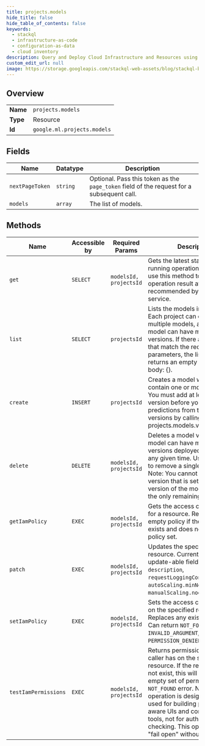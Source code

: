 ```yaml
---
title: projects.models
hide_title: false
hide_table_of_contents: false
keywords:
  - stackql
  - infrastructure-as-code
  - configuration-as-data
  - cloud inventory
description: Query and Deploy Cloud Infrastructure and Resources using SQL
custom_edit_url: null
image: https://storage.googleapis.com/stackql-web-assets/blog/stackql-blog-post-featured-image.png
---
```

  
    

## Overview
<table><tbody>
<tr><td><b>Name</b></td><td><code>projects.models</code></td></tr>
<tr><td><b>Type</b></td><td>Resource</td></tr>
<tr><td><b>Id</b></td><td><code>google.ml.projects.models</code></td></tr>
</tbody></table>

## Fields
| Name | Datatype | Description |
| ---- | -------- | ----------- |
| `nextPageToken` | `string` | Optional. Pass this token as the `page_token` field of the request for a subsequent call. |
| `models` | `array` | The list of models. |
## Methods
| Name | Accessible by | Required Params | Description |
| ---- | ------------- | --------------- | ----------- |
| `get` | `SELECT` | `modelsId, projectsId` | Gets the latest state of a long-running operation. Clients can use this method to poll the operation result at intervals as recommended by the API service. |
| `list` | `SELECT` | `projectsId` | Lists the models in a project. Each project can contain multiple models, and each model can have multiple versions. If there are no models that match the request parameters, the list request returns an empty response body: {}. |
| `create` | `INSERT` | `projectsId` | Creates a model which will later contain one or more versions. You must add at least one version before you can request predictions from the model. Add versions by calling projects.models.versions.create. |
| `delete` | `DELETE` | `modelsId, projectsId` | Deletes a model version. Each model can have multiple versions deployed and in use at any given time. Use this method to remove a single version. Note: You cannot delete the version that is set as the default version of the model unless it is the only remaining version. |
| `getIamPolicy` | `EXEC` | `modelsId, projectsId` | Gets the access control policy for a resource. Returns an empty policy if the resource exists and does not have a policy set. |
| `patch` | `EXEC` | `modelsId, projectsId` | Updates the specified Version resource. Currently the only update-able fields are `description`, `requestLoggingConfig`, `autoScaling.minNodes`, and `manualScaling.nodes`. |
| `setIamPolicy` | `EXEC` | `modelsId, projectsId` | Sets the access control policy on the specified resource. Replaces any existing policy. Can return `NOT_FOUND`, `INVALID_ARGUMENT`, and `PERMISSION_DENIED` errors. |
| `testIamPermissions` | `EXEC` | `modelsId, projectsId` | Returns permissions that a caller has on the specified resource. If the resource does not exist, this will return an empty set of permissions, not a `NOT_FOUND` error. Note: This operation is designed to be used for building permission-aware UIs and command-line tools, not for authorization checking. This operation may "fail open" without warning. |
